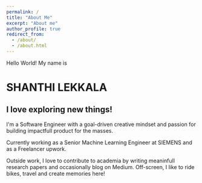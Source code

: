 ```yaml
---
permalink: /
title: "About Me"
excerpt: "About me"
author_profile: true
redirect_from: 
  - /about/
  - /about.html
---
```


Hello World! My name is
# SHANTHI LEKKALA

## I love exploring new things!

I'm a Software Engineer with a goal-driven creative mindset and passion for building impactfull product for the masses.

Currently working as a Senior Machine Learning Engineer at SIEMENS and as a Freelancer upwork.

Outside work, I love to contribute to academia by writing meaninfull research papers and occasionally blog on Medium. Off-screen, I like to ride bikes, travel and create memories here!

